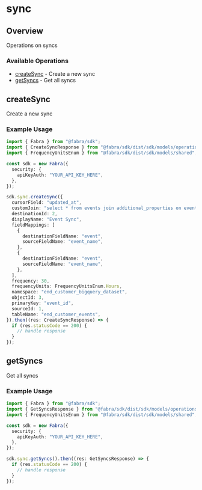 # sync

## Overview

Operations on syncs

### Available Operations

* [createSync](#createsync) - Create a new sync
* [getSyncs](#getsyncs) - Get all syncs

## createSync

Create a new sync

### Example Usage

```typescript
import { Fabra } from "@fabra/sdk";
import { CreateSyncResponse } from "@fabra/sdk/dist/sdk/models/operations";
import { FrequencyUnitsEnum } from "@fabra/sdk/dist/sdk/models/shared";

const sdk = new Fabra({
  security: {
    apiKeyAuth: "YOUR_API_KEY_HERE",
  },
});

sdk.sync.createSync({
  cursorField: "updated_at",
  customJoin: "select * from events join additional_properties on events.id = additional_properties.event_id;",
  destinationId: 2,
  displayName: "Event Sync",
  fieldMappings: [
    {
      destinationFieldName: "event",
      sourceFieldName: "event_name",
    },
    {
      destinationFieldName: "event",
      sourceFieldName: "event_name",
    },
  ],
  frequency: 30,
  frequencyUnits: FrequencyUnitsEnum.Hours,
  namespace: "end_customer_bigquery_dataset",
  objectId: 3,
  primaryKey: "event_id",
  sourceId: 1,
  tableName: "end_customer_events",
}).then((res: CreateSyncResponse) => {
  if (res.statusCode == 200) {
    // handle response
  }
});
```

## getSyncs

Get all syncs

### Example Usage

```typescript
import { Fabra } from "@fabra/sdk";
import { GetSyncsResponse } from "@fabra/sdk/dist/sdk/models/operations";
import { FrequencyUnitsEnum } from "@fabra/sdk/dist/sdk/models/shared";

const sdk = new Fabra({
  security: {
    apiKeyAuth: "YOUR_API_KEY_HERE",
  },
});

sdk.sync.getSyncs().then((res: GetSyncsResponse) => {
  if (res.statusCode == 200) {
    // handle response
  }
});
```
